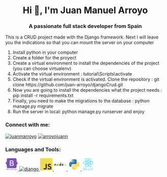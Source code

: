 <h1 align="center">Hi 👋, I'm Juan Manuel Arroyo</h1>
<h3 align="center">A passionate full stack developer from Spain</h3>

<p>This is a CRUD project made with the Django framework. Next I will leave you the indications so that you can mount the server on your computer</p>

<ol>
  <li>Install python in your computer</li>
  <li>Create a folder for the proyect</li>
  <li>Create a virtual environment to install the dependencies of the project (you can choose virtualenv)</li>
  <li>Activate the virtual environment : tutorial\Scripts\activate</li>
  <li>Check if the virtual environment is activated. Clone the repository : git clone https://github.com/juan-arroyo/djangoCrud.git</li>
  <li>Now you are going to install the dependencies what the project needs : pip install -r requirements.txt
  </li>
  <li>Finally, you need to make the migrations to the database : python manage.py migrate</li>
  <li>Run the server in local: python manage.py runserver and enjoy</li>

</ol> 

<h3 align="left">Connect with me:</h3>
<p align="left">
<a href="https://linkedin.com/in/juanmarroyo" target="blank"><img align="center" src="https://raw.githubusercontent.com/rahuldkjain/github-profile-readme-generator/master/src/images/icons/Social/linked-in-alt.svg" alt="juanmarroyo" height="30" width="40" /></a>
<a href="https://instagram.com/arroyojuann" target="blank"><img align="center" src="https://raw.githubusercontent.com/rahuldkjain/github-profile-readme-generator/master/src/images/icons/Social/instagram.svg" alt="arroyojuann" height="30" width="40" /></a>
</p>

<h3 align="left">Languages and Tools:</h3>
<p align="left"> <a href="https://getbootstrap.com" target="_blank" rel="noreferrer"> <img src="https://raw.githubusercontent.com/devicons/devicon/master/icons/bootstrap/bootstrap-plain-wordmark.svg" alt="bootstrap" width="40" height="40"/> </a> <a href="https://www.djangoproject.com/" target="_blank" rel="noreferrer"> <img src="https://cdn.worldvectorlogo.com/logos/django.svg" alt="django" width="40" height="40"/> </a> <a href="https://developer.mozilla.org/en-US/docs/Web/JavaScript" target="_blank" rel="noreferrer"> <img src="https://raw.githubusercontent.com/devicons/devicon/master/icons/javascript/javascript-original.svg" alt="javascript" width="40" height="40"/> </a> <a href="https://nodejs.org" target="_blank" rel="noreferrer"> <img src="https://raw.githubusercontent.com/devicons/devicon/master/icons/nodejs/nodejs-original-wordmark.svg" alt="nodejs" width="40" height="40"/> </a> <a href="https://www.python.org" target="_blank" rel="noreferrer"> <img src="https://raw.githubusercontent.com/devicons/devicon/master/icons/python/python-original.svg" alt="python" width="40" height="40"/> </a> <a href="https://reactjs.org/" target="_blank" rel="noreferrer"> <img src="https://raw.githubusercontent.com/devicons/devicon/master/icons/react/react-original-wordmark.svg" alt="react" width="40" height="40"/> </a> </p>
